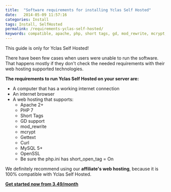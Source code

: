 ```yaml
---
title:  "Software requirements for installing Yclas Self Hosted"
date:   2014-05-09 11:57:16
categories: Install
tags: Install, SelfHosted
permalink: /requirements-yclas-self-hosted/
keywords: compatible, apache, php, short tags, gd, mod_rewrite, mcrypt, gettext, curl, mysql, hosting
---
```

<div class="alert alert-warning">
<strong><i class="glyphicon glyphicon-warning-sign"></i> </strong> This guide is only for Yclas Self Hosted!
</div>

There have been few cases when users were unable to run the software. That happens mostly if they don't check the needed requirements with their web hosting supported technologies.

**The requirements to run Yclas Self Hosted on your server are:** 

- A computer that has a working internet connection 
- An internet browser 
- A web hosting that supports:
  * Apache 2+
  * PHP 7
  * Short Tags
  * GD support
  * mod_rewrite
  * mcrypt
  * Gettext
  * Curl
  * MySQL 5+
  * OpenSSL
  * Be sure the php.ini has short_open_tag = On

We definitely recommend using our **affiliate's web hosting**, because it is 100% compatible with Yclas Self Hosted.

**[Get started now from 3.49/month](https://yclas.com/self-hosted.html)**

